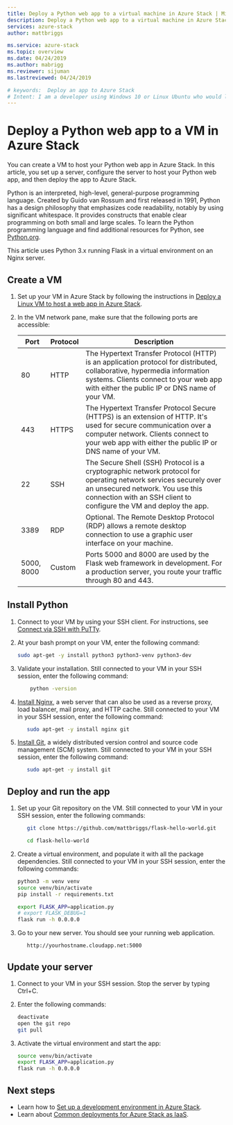 ```yaml
---
title: Deploy a Python web app to a virtual machine in Azure Stack | Microsoft Docs
description: Deploy a Python web app to a virtual machine in Azure Stack.
services: azure-stack
author: mattbriggs

ms.service: azure-stack
ms.topic: overview
ms.date: 04/24/2019
ms.author: mabrigg
ms.reviewer: sijuman
ms.lastreviewed: 04/24/2019

# keywords:  Deploy an app to Azure Stack
# Intent: I am a developer using Windows 10 or Linux Ubuntu who would like to deploy an app for Azure Stack.
---
```



# Deploy a Python web app to a VM in Azure Stack

You can create a VM to host your Python web app in Azure Stack. In this article, you set up a server, configure the server to host your Python web app, and then deploy the app to Azure Stack.

Python is an interpreted, high-level, general-purpose programming language. Created by Guido van Rossum and first released in 1991, Python has a design philosophy that emphasizes code readability, notably by using significant whitespace. It provides constructs that enable clear programming on both small and large scales. To learn the Python programming language and find additional resources for Python, see [Python.org](https://www.python.org).

This article uses Python 3.x running Flask in a virtual environment on an Nginx server.

## Create a VM

1. Set up your VM in Azure Stack by following the instructions in [Deploy a Linux VM to host a web app in Azure Stack](azure-stack-dev-start-howto-deploy-linux.md).

2. In the VM network pane, make sure that the following ports are accessible:

    | Port | Protocol | Description |
    | --- | --- | --- |
    | 80 | HTTP | The Hypertext Transfer Protocol (HTTP) is an application protocol for distributed, collaborative, hypermedia information systems. Clients connect to your web app with either the public IP or DNS name of your VM. |
    | 443 | HTTPS | The Hypertext Transfer Protocol Secure (HTTPS) is an extension of HTTP. It's used for secure communication over a computer network. Clients connect to your web app with either the public IP or DNS name of your VM. |
    | 22 | SSH | The Secure Shell (SSH) Protocol is a cryptographic network protocol for operating network services securely over an unsecured network. You use this connection with an SSH client to configure the VM and deploy the app. |
    | 3389 | RDP | Optional. The Remote Desktop Protocol (RDP) allows a remote desktop connection to use a graphic user interface on your machine.   |
    | 5000, 8000 | Custom | Ports 5000 and 8000 are used by the Flask web framework in development. For a production server, you route your traffic through 80 and 443. |

## Install Python

1. Connect to your VM by using your SSH client. For instructions, see [Connect via SSH with PuTTy](azure-stack-dev-start-howto-ssh-public-key.md#connect-with-ssh-by-using-putty).
2. At your bash prompt on your VM, enter the following command:

    ```bash  
    sudo apt-get -y install python3 python3-venv python3-dev
    ```

3. Validate your installation. Still connected to your VM in your SSH session, enter the following command:

    ```bash  
        python -version
    ```

3. [Install Nginx](https://www.nginx.com/resources/wiki/), a web server that can also be used as a reverse proxy, load balancer, mail proxy, and HTTP cache. Still connected to your VM in your SSH session, enter the following command:

    ```bash  
       sudo apt-get -y install nginx git
    ```

4. [Install Git](https://git-scm.com), a widely distributed version control and source code management (SCM) system. Still connected to your VM in your SSH session, enter the following command:

    ```bash  
       sudo apt-get -y install git
    ```

## Deploy and run the app

1. Set up your Git repository on the VM. Still connected to your VM in your SSH session, enter the following commands:

    ```bash  
       git clone https://github.com/mattbriggs/flask-hello-world.git
    
       cd flask-hello-world
    ```

2. Create a virtual environment, and populate it with all the package dependencies. Still connected to your VM in your SSH session, enter the following commands:

    ```bash  
    python3 -m venv venv
    source venv/bin/activate
    pip install -r requirements.txt
    
    export FLASK_APP=application.py
    # export FLASK_DEBUG=1 
    flask run -h 0.0.0.0
    ```

3. Go to your new server. You should see your running web application.

    ```HTTP  
       http://yourhostname.cloudapp.net:5000
    ```

## Update your server

1. Connect to your VM in your SSH session. Stop the server by typing Ctrl+C.

2. Enter the following commands:

    ```bash  
    deactivate
    open the git repo
    git pull
    ```

3. Activate the virtual environment and start the app:

    ```bash  
    source venv/bin/activate
    export FLASK_APP=application.py
    flask run -h 0.0.0.0
    ```

## Next steps

- Learn how to [Set up a development environment in Azure Stack](azure-stack-dev-start.md).
- Learn about [Common deployments for Azure Stack as IaaS](azure-stack-dev-start-deploy-app.md).
